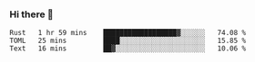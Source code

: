 ### Hi there 👋

<!--
**berkus/berkus** is a ✨ _special_ ✨ repository because its `README.md` (this file) appears on your GitHub profile.

Here are some ideas to get you started:

- 🔭 I’m currently working on ...
- 🌱 I’m currently learning ...
- 👯 I’m looking to collaborate on ...
- 🤔 I’m looking for help with ...
- 💬 Ask me about ...
- 📫 How to reach me: ...
- 😄 Pronouns: ...
- ⚡ Fun fact: ...
-->

<!--START_SECTION:waka-->

```text
Rust   1 hr 59 mins    ██████████████████▓░░░░░░   74.08 %
TOML   25 mins         ████░░░░░░░░░░░░░░░░░░░░░   15.85 %
Text   16 mins         ██▓░░░░░░░░░░░░░░░░░░░░░░   10.06 %
```

<!--END_SECTION:waka-->
